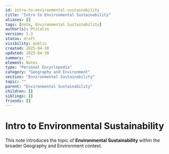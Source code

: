 ```yaml
---
id: intro-to-environmental-sustainability
title: "Intro to Environmental Sustainability"
aliases: []
tags: [note, Environmental Sustainability]
author(s): PtiCalin
version: 1.3
status: draft
visibility: public
created: 2025-04-30
updated: 2025-04-30
summary: ""
element: Notes
type: "Personal Encyclopedia"
category: "Geography and Environment"
section: "Environmental Sustainability"
topic: ""
parent: "Environmental Sustainability"
children: []
siblings: []
friends: []
---
```

# Intro to Environmental Sustainability

This note introduces the topic of **Environmental Sustainability** within the broader Geography and Environment context.
